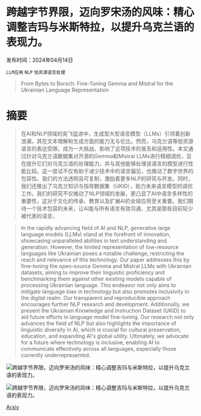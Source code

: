 # 跨越字节界限，迈向罗宋汤的风味：精心调整吉玛与米斯特拉，以提升乌克兰语的表现力。

发布时间：2024年04月14日

`LLM应用` `NLP` `低资源语言处理`

> From Bytes to Borsch: Fine-Tuning Gemma and Mistral for the Ukrainian Language Representation

# 摘要

> 在AI和NLP领域的突飞猛进中，生成型大型语言模型（LLMs）引领着创新浪潮，其在文本理解和生成方面的能力无与伦比。然而，乌克兰语等低资源语言的表达受限，成为一大挑战，影响了这项技术的普及和适用性。本文通过针对乌克兰语数据集对开源的Gemma和Mistral LLMs进行精细调优，旨在提升它们对乌克兰语的处理能力，并与其他能够处理该语言的模型进行性能比较。这一尝试不仅有助于减少技术中的语言偏见，也推动了数字世界的包容性。我们的方法透明且可复制，激励着更多NLP的研究与开发。同时，我们还推出了乌克兰知识与指导数据集（UKID），助力未来语言模型的调优工作。我们的研究不仅推动了NLP领域的发展，更凸显了AI中语言多样性的重要性，这对于文化的传承、教育以及扩展AI的全球应用至关重要。我们期待一个技术包容的未来，让AI能与所有语言有效沟通，尤其是那些目前较少被代表的语言。

> In the rapidly advancing field of AI and NLP, generative large language models (LLMs) stand at the forefront of innovation, showcasing unparalleled abilities in text understanding and generation. However, the limited representation of low-resource languages like Ukrainian poses a notable challenge, restricting the reach and relevance of this technology. Our paper addresses this by fine-tuning the open-source Gemma and Mistral LLMs with Ukrainian datasets, aiming to improve their linguistic proficiency and benchmarking them against other existing models capable of processing Ukrainian language. This endeavor not only aims to mitigate language bias in technology but also promotes inclusivity in the digital realm. Our transparent and reproducible approach encourages further NLP research and development. Additionally, we present the Ukrainian Knowledge and Instruction Dataset (UKID) to aid future efforts in language model fine-tuning. Our research not only advances the field of NLP but also highlights the importance of linguistic diversity in AI, which is crucial for cultural preservation, education, and expanding AI's global utility. Ultimately, we advocate for a future where technology is inclusive, enabling AI to communicate effectively across all languages, especially those currently underrepresented.

![跨越字节界限，迈向罗宋汤的风味：精心调整吉玛与米斯特拉，以提升乌克兰语的表现力。](../../../paper_images/2404.09138/borscht.png)

![跨越字节界限，迈向罗宋汤的风味：精心调整吉玛与米斯特拉，以提升乌克兰语的表现力。](../../../paper_images/2404.09138/instruction.png)

[Arxiv](https://arxiv.org/abs/2404.09138)